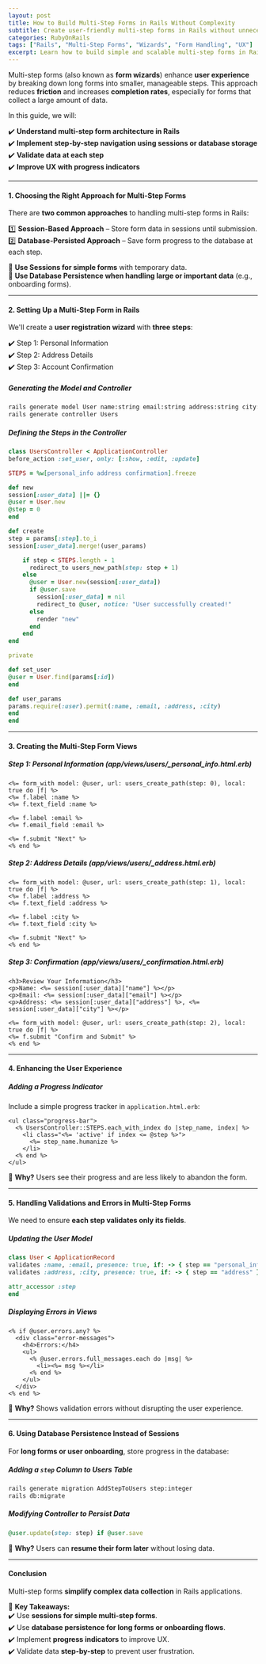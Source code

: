 ```yaml
---
layout: post  
title: How to Build Multi-Step Forms in Rails Without Complexity  
subtitle: Create user-friendly multi-step forms in Rails without unnecessary complexity  
categories: RubyOnRails  
tags: ["Rails", "Multi-Step Forms", "Wizards", "Form Handling", "UX"]  
excerpt: Learn how to build simple and scalable multi-step forms in Rails, improving user experience and data handling while keeping the implementation clean and efficient.  
---
```



Multi-step forms (also known as **form wizards**) enhance **user experience** by breaking down long forms into smaller, manageable steps. This approach reduces **friction** and increases **completion rates**, especially for forms that collect a large amount of data.

In this guide, we will:

✔️ **Understand multi-step form architecture in Rails**  
✔️ **Implement step-by-step navigation using sessions or database storage**  
✔️ **Validate data at each step**  
✔️ **Improve UX with progress indicators**

---

#### **1. Choosing the Right Approach for Multi-Step Forms**
There are **two common approaches** to handling multi-step forms in Rails:

1️⃣ **Session-Based Approach** – Store form data in sessions until submission.  
2️⃣ **Database-Persisted Approach** – Save form progress to the database at each step.

🚀 **Use Sessions for simple forms** with temporary data.  
🚀 **Use Database Persistence when handling large or important data** (e.g., onboarding forms).

---

#### **2. Setting Up a Multi-Step Form in Rails**
We'll create a **user registration wizard** with **three steps**:

✔️ Step 1: Personal Information  
✔️ Step 2: Address Details  
✔️ Step 3: Account Confirmation

##### **Generating the Model and Controller**
```sh  
rails generate model User name:string email:string address:string city:string  
rails generate controller Users  
```

##### **Defining the Steps in the Controller**
```rb  
class UsersController < ApplicationController  
before_action :set_user, only: [:show, :edit, :update]

STEPS = %w[personal_info address confirmation].freeze

def new  
session[:user_data] ||= {}  
@user = User.new  
@step = 0  
end

def create  
step = params[:step].to_i  
session[:user_data].merge!(user_params)

    if step < STEPS.length - 1  
      redirect_to users_new_path(step: step + 1)  
    else  
      @user = User.new(session[:user_data])  
      if @user.save  
        session[:user_data] = nil  
        redirect_to @user, notice: "User successfully created!"  
      else  
        render "new"  
      end  
    end  
end

private

def set_user  
@user = User.find(params[:id])  
end

def user_params  
params.require(:user).permit(:name, :email, :address, :city)  
end  
end  
```

---

#### **3. Creating the Multi-Step Form Views**
##### **Step 1: Personal Information (app/views/users/_personal_info.html.erb)**
```erb  
<%= form_with model: @user, url: users_create_path(step: 0), local: true do |f| %>  
<%= f.label :name %>  
<%= f.text_field :name %>

<%= f.label :email %>  
<%= f.email_field :email %>

<%= f.submit "Next" %>  
<% end %>  
```

##### **Step 2: Address Details (app/views/users/_address.html.erb)**
```erb  
<%= form_with model: @user, url: users_create_path(step: 1), local: true do |f| %>  
<%= f.label :address %>  
<%= f.text_field :address %>

<%= f.label :city %>  
<%= f.text_field :city %>

<%= f.submit "Next" %>  
<% end %>  
```

##### **Step 3: Confirmation (app/views/users/_confirmation.html.erb)**
```erb  
<h3>Review Your Information</h3>
<p>Name: <%= session[:user_data]["name"] %></p>  
<p>Email: <%= session[:user_data]["email"] %></p>  
<p>Address: <%= session[:user_data]["address"] %>, <%= session[:user_data]["city"] %></p>  

<%= form_with model: @user, url: users_create_path(step: 2), local: true do |f| %>  
<%= f.submit "Confirm and Submit" %>  
<% end %>  
```

---

#### **4. Enhancing the User Experience**
##### **Adding a Progress Indicator**
Include a simple progress tracker in `application.html.erb`:

```erb
<ul class="progress-bar">  
  <% UsersController::STEPS.each_with_index do |step_name, index| %>  
    <li class="<%= 'active' if index <= @step %>">  
      <%= step_name.humanize %>  
    </li>  
  <% end %>  
</ul>  
```  

📌 **Why?** Users see their progress and are less likely to abandon the form.

---

#### **5. Handling Validations and Errors in Multi-Step Forms**
We need to ensure **each step validates only its fields**.

##### **Updating the User Model**
```rb  
class User < ApplicationRecord  
validates :name, :email, presence: true, if: -> { step == "personal_info" }  
validates :address, :city, presence: true, if: -> { step == "address" }

attr_accessor :step  
end  
```

##### **Displaying Errors in Views**
```erb  
<% if @user.errors.any? %>
  <div class="error-messages">  
    <h4>Errors:</h4>  
    <ul>  
      <% @user.errors.full_messages.each do |msg| %>  
        <li><%= msg %></li>  
      <% end %>  
    </ul>  
  </div>  
<% end %>  
```  

🚀 **Why?** Shows validation errors without disrupting the user experience.

---

#### **6. Using Database Persistence Instead of Sessions**
For **long forms or user onboarding**, store progress in the database:

##### **Adding a `step` Column to Users Table**
```sh  
rails generate migration AddStepToUsers step:integer  
rails db:migrate  
```

##### **Modifying Controller to Persist Data**
```rb  
@user.update(step: step) if @user.save  
```

🚀 **Why?** Users can **resume their form later** without losing data.

---

#### **Conclusion**
Multi-step forms **simplify complex data collection** in Rails applications.

🚀 **Key Takeaways:**  
✔️ Use **sessions for simple multi-step forms**.  
✔️ Use **database persistence for long forms or onboarding flows**.  
✔️ Implement **progress indicators** to improve UX.  
✔️ Validate data **step-by-step** to prevent user frustration.

